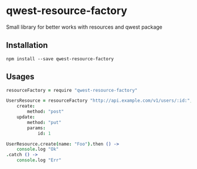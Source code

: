# qwest-resource-factory

Small library for better works with resources and qwest package

## Installation

```shell
npm install --save qwest-resource-factory
```

## Usages

```coffee
resourceFactory = require "qwest-resource-factory"

UsersResource = resourceFactory "http://api.example.com/v1/users/:id:", 
    create:
        method: "post"
    update:
        method: "put"
        params:
            id: 1

UserResource.create(name: "Foo").then () ->
    console.log "Ok"
.catch () ->
    console.log "Err"
```